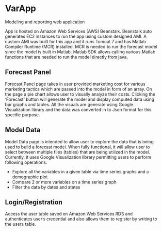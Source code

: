# VarApp
Modeling and reporting web application

App is hosted on Amazon Web Services (AWS) Beanstalk. Beanstalk auto generates EC2 instances to run the app using custom designed AMI. A custom AMI was built for this app and it runs Tomcat 7 and has Matlab Compiler Runtime (MCR) installed. 
MCR is needed to run the forecast model since the model is built in Matlab. Matlab SDK allows calling various Matlab functions that are needed to run the model directly from java. 

## Forecast Panel
Forecast Panel page takes in user provided marketing cost for various marketing tactics which are passed into the model in form of an array. On the page a pie chart allows user to visually analyze their costs. Clicking the ‘Forecast’ button will generate the model and display computed data using bar graphs and tables. All the visuals are generate using Google Visualization library and the data was converted in to Json format for this specific purpose.

## Model Data
Model Data page is intended to allow user to explore the data that is being used to build a forecast model. When fully functional, it will allow user to select between multiple files (tables) that are being utilized in the model.
Currently, it uses Google Visualization library permitting users to perform following operations:
* Explore all the variables in a given table via time series graphs and a demographic plot
* Compare 2 or more variables on a time series graph
* Filter the data by dates and states 

## Login/Registration
Access the user table saved on Amazon Web Services RDS and authenticates user’s credential and also allows them to register by writing to the users table. 

